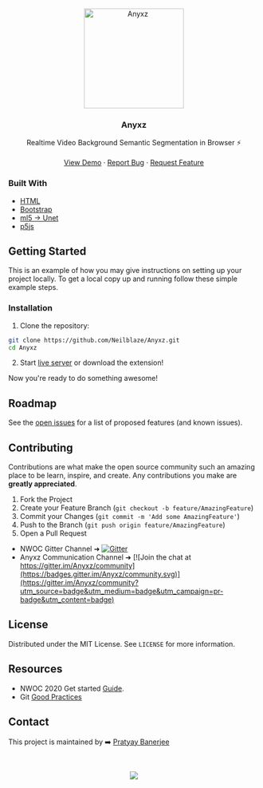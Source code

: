 <br />
<p align="center">
  <a href="https://anyxz.vercel.app">
    <img src="https://raw.githubusercontent.com/Neilblaze/Anyxz/master/assets/favicon.png" width="200px" alt="Anyxz" >
  </a>
  <h3 align="center">Anyxz</h3>

  <p align="center">
    Realtime Video Background Semantic Segmentation in Browser ⚡
    <br />
    <br />
    <a href="https://anyxz.vercel.app">View Demo</a>
    ·
    <a href="https://github.com/Neilblaze/Anyxz/issues/new/choose">Report Bug</a>
    ·
    <a href="https://github.com/Neilblaze/Anyxz/issues">Request Feature</a>
  </p>
</p>


### Built With

* [HTML](https://www.w3schools.com/html/)
* [Bootstrap](https://getbootstrap.com/docs/3.4/javascript/)
* [ml5 -> Unet](https://ml5js.org/reference/api-unet/)
* [p5js](https://p5js.org/)


<!-- GETTING STARTED -->
## Getting Started

This is an example of how you may give instructions on setting up your project locally.
To get a local copy up and running follow these simple example steps.

### Installation

1. Clone the repository:

```bash
git clone https://github.com/Neilblaze/Anyxz.git
cd Anyxz
```

2. Start [live server](https://stackoverflow.com/questions/43807041/live-reload-refresh-solution-for-html-css-in-2017) or download the extension!

Now you're ready to do something awesome!



<!-- ROADMAP -->
## Roadmap

See the [open issues](https://github.com/Neilblaze/Anyxz/issues) for a list of proposed features (and known issues).



<!-- CONTRIBUTING -->
## Contributing

Contributions are what make the open source community such an amazing place to be learn, inspire, and create. Any contributions you make are **greatly appreciated**.

1. Fork the Project
2. Create your Feature Branch (`git checkout -b feature/AmazingFeature`)
3. Commit your Changes (`git commit -m 'Add some AmazingFeature'`)
4. Push to the Branch (`git push origin feature/AmazingFeature`)
5. Open a Pull Request

- NWOC Gitter Channel ➜ [![Gitter](https://badges.gitter.im/NJACKWinterOfCode/NWoC2020.svg)](https://gitter.im/NJACKWinterOfCode/NWoC2020?utm_source=badge&utm_medium=badge&utm_campaign=pr-badge)
- Anyxz Communication Channel ➜ [![Join the chat at https://gitter.im/Anyxz/community](https://badges.gitter.im/Anyxz/community.svg)](https://gitter.im/Anyxz/community?utm_source=badge&utm_medium=badge&utm_campaign=pr-badge&utm_content=badge)


<!-- LICENSE -->
## License

Distributed under the MIT License. See `LICENSE` for more information.

<!-- RESOURCES -->
## Resources

- NWOC 2020 Get started [Guide](https://github.com/NJACKWinterOfCode/Get-Started-NWoC20).
- Git [Good Practices](https://medium.com/datreeio/top-10-github-best-practices-for-developers-d6309a613227)

<!-- CONTACT -->
## Contact

This project is maintained by ➡️  [Pratyay Banerjee](https://github.com/Neilblaze)

<br />
<p align="center">
  <a href="https://vercel.com">
    <img src="https://raw.githubusercontent.com/Neilblaze/Anyxz/c805c8727a84c4fd1aba8d3a52d30412acaa9524/assets/powered-by-vercel.svg" >
  </a>
</p>

